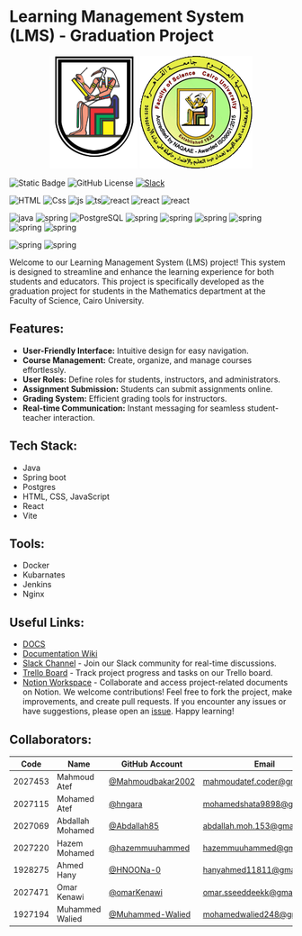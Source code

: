# Learning Management System (LMS) - Graduation Project

<div align="center">
  <img src="profile/images/Cairo_University_Crest.png" alt="Image 1" width="156" height="200"/>
  <img src="profile/images/sci-cu.png" alt="Image 2" width="200" height="200"/>
</div>

![Static Badge](https://img.shields.io/badge/CU-SCI-blue) ![GitHub License](https://img.shields.io/github/license/gp-lms-sci-cu-24/.github) [![Slack](https://img.shields.io/badge/Slack-4A154B?style=for-the-badge&logo=slack&logoColor=white)](https://www.notion.so/Graduation-Project-cf2b59c49c5447829e59cc5e111964ac?pvs=4)

![HTML](https://img.shields.io/badge/HTML-239120?style=for-the-badge&logo=html5&logoColor=white) ![Css](https://img.shields.io/badge/CSS3-1572B6?style=for-the-badge&logo=css3&logoColor=white) ![js](https://img.shields.io/badge/JavaScript-323330?style=for-the-badge&logo=javascript&logoColor=F7DF1E) ![ts](https://img.shields.io/badge/TypeScript-007ACC?style=for-the-badge&logo=typescript&logoColor=white)![react](https://img.shields.io/badge/React-20232A?style=for-the-badge&logo=react&logoColor=61DAFB) ![react](https://img.shields.io/badge/Bootstrap-563D7C?style=for-the-badge&logo=bootstrap&logoColor=white) ![react](https://img.shields.io/badge/Redux-593D88?style=for-the-badge&logo=redux&logoColor=white)


![java](https://img.shields.io/badge/Java-ED8B00?style=for-the-badge&logo=openjdk&logoColor=white) ![spring](https://img.shields.io/badge/Spring-6DB33F?style=for-the-badge&logo=spring&logoColor=white) ![PostgreSQL](https://img.shields.io/badge/PostgreSQL-316192?style=for-the-badge&logo=postgresql&logoColor=white) ![spring](https://img.shields.io/badge/Microsoft_Azure-0089D6?style=for-the-badge&logo=microsoft-azure&logoColor=white) ![spring](https://img.shields.io/badge/json%20web%20tokens-323330?style=for-the-badge&logo=json-web-tokens&logoColor=pink) ![spring](https://img.shields.io/badge/redis-%23DD0031.svg?&style=for-the-badge&logo=redis&logoColor=white) ![spring](https://img.shields.io/badge/Spring_Security-6DB33F?style=for-the-badge&logo=Spring-Security&logoColor=white)
![spring](https://img.shields.io/badge/GIT-E44C30?style=for-the-badge&logo=git&logoColor=white) ![spring](https://img.shields.io/badge/Jenkins-D24939?style=for-the-badge&logo=Jenkins&logoColor=white)

![spring](https://img.shields.io/badge/Google%20Analytics-E37400?style=for-the-badge&logo=google%20analytics&logoColor=white) ![spring](https://img.shields.io/badge/Trello-0052CC?style=for-the-badge&logo=trello&logoColor=white)


Welcome to our Learning Management System (LMS) project! This system is designed to streamline and enhance the learning experience for both students and educators. This project is specifically developed as the graduation project for students in the Mathematics department at the Faculty of Science, Cairo University.

## Features:

- **User-Friendly Interface:** Intuitive design for easy navigation.
- **Course Management:** Create, organize, and manage courses effortlessly.
- **User Roles:** Define roles for students, instructors, and administrators.
- **Assignment Submission:** Students can submit assignments online.
- **Grading System:** Efficient grading tools for instructors.
- **Real-time Communication:** Instant messaging for seamless student-teacher interaction.

## Tech Stack:

- Java
- Spring boot
- Postgres
- HTML, CSS, JavaScript
- React
- Vite

## Tools:

- Docker
- Kubarnates
- Jenkins
- Nginx

## Useful Links:

- [DOCS](../main/docs/)
- [Documentation Wiki](https://github.com/gp-lms-sci-cu-24/wiki)
- [Slack Channel](https://join.slack.com/t/graduationprojectlms/shared_invite/zt-2ddps1l2p-v2ST3WOaOOvOmfIriL5VaA) - Join our Slack community for real-time discussions.
- [Trello Board](https://trello.com/invite/graduationprojectlms/ATTI60f36808f858128dd0c880228aff1288D5A037B9) - Track project progress and tasks on our Trello board.
- [Notion Workspace](https://www.notion.so/Graduation-Project-cf2b59c49c5447829e59cc5e111964ac?pvs=4) - Collaborate and access project-related documents on Notion.
We welcome contributions! Feel free to fork the project, make improvements, and create pull requests. If you encounter any issues or have suggestions, please open an [issue](https://github.com/gp-lms-sci-cu-24/issues). Happy learning!

## Collaborators:
| Code          | Name          | GitHub Account     | Email                   |
| ------------- | ------------- | ----------------------- |  ----------------------- |
| 2027453          | Mahmoud Atef|  [@Mahmoudbakar2002](https://github.com/Mahmoudbakar2002)    | mahmoudatef.coder@gmail.com    |
| 2027115          | Mohamed Atef |   [@hngara](https://github.com/hngara) | mohamedshata9898@gmail.com  |
| 2027069          | Abdallah Mohamed| [@Abdallah85](https://github.com/Abdallah85)  | abdallah.moh.153@gmail.com |
| 2027220          | Hazem Mohamed| [@hazemmuuhammed](https://github.com/hazemmuuhammed)  | hazemmuuhammed@gmail.com |
| 1928275          | Ahmed Hany | [@HNOONa-0](https://github.com/HNOONa-0)  | hanyahmed11811@gmail.com |
| 2027471          | Omar Kenawi | [@omarKenawi](https://github.com/omarKenawi)  | omar.sseeddeekk@gmail.com |
| 1927194          | Muhammed Walied | [@Muhammed-Walied](https://github.com/Muhammed-Walied)  | mohamedwalied248@gmail.com |
